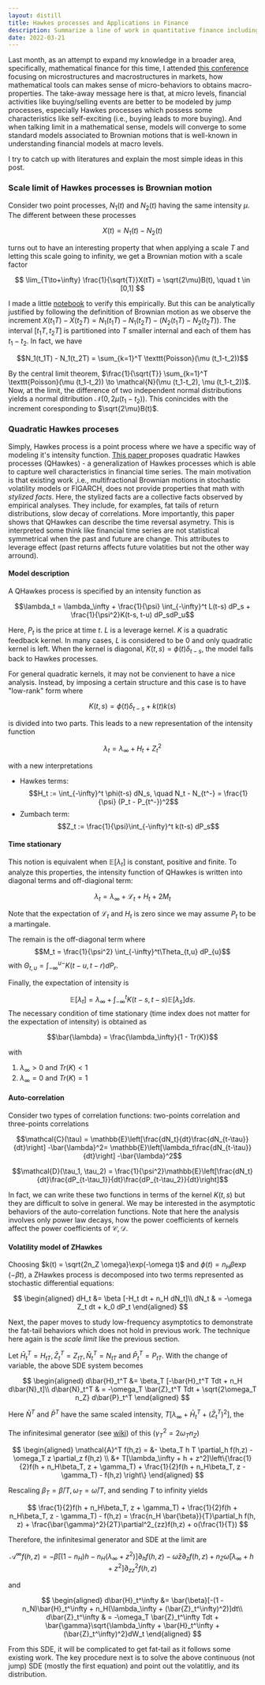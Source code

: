 ```yaml
---
layout: distill
title: Hawkes processes and Applications in Finance
description: Summarize a line of work in quantitative finance including scale limits of Hawkes processes and quadratic Hawkes processes
date: 2022-03-21
---
```


Last month, as an attempt to expand my knowledge in a broader area, specifically, mathematical finance for this time, I attended <a href="https://www.centre-cournot.org/conferences_en.html#conference27">this conference</a> focusing on microstructures and macrostructures in markets, how mathematical tools can makes sense of micro-behaviors to obtains macro-properties. The take-away message here is that, at micro levels, financial activities like buying/selling events are better to be modeled by jump processes, especially Hawkes processes which possess some characteristics like self-exciting (i.e., buying leads to more buying). And when talking limit in a mathematical sense, models will converge to some standard models associated to Brownian motions that is well-known in understanding financial models at macro levels.

I try to catch up with literatures and explain the most simple ideas in this post.

### Scale limit of Hawkes processes is Brownian motion

Consider two point processes, $N_1(t)$ and $N_2(t)$ having the same intensity $\mu$. The different between these processes

$$X(t) = N_1(t) -N_2(t)$$

turns out to have an interesting property that when applying a scale $T$ and letting this scale going to infinity, we get a Brownian motion with a scale factor

$$
\lim_{T\to+\infty} \frac{1}{\sqrt{T}}X(tT) = \sqrt{2\mu}B(t), \quad t \in [0,1]
$$

I made a little <a href="https://github.com/anh-tong/scale-limit-hawkes/blob/main/main.ipynb">notebook</a> to verify this empirically. But this can be analytically justified by following the definitition of Brownian motion as we observe the increment $X(t_1T) - X(t_2T)= N_1(t_1T) - N_1(t_2T) - (N_2(t_1T) -N_2(t_2T))$. The interval $[t_1T, t_2T]$ is partitioned into $T$ smaller internal and each of them has $t_1-t_2$. In fact, we have

$$N_1(t_1T) - N_1(t_2T) = \sum_{k=1}^T \texttt{Poisson}(\mu (t_1-t_2))$$

By the central limit theorem, $\frac{1}{\sqrt{T}} \sum_{k=1}^T \texttt{Poisson}(\mu (t_1-t_2)) \to \mathcal{N}(\mu (t_1-t_2), \mu (t_1-t_2))$. Now, at the limit, the difference of two independent normal distributions yields a normal ditribution $\mathcal{N}(0, 2\mu (t_1-t_2))$. This conincides with the increment coresponding to $\sqrt{2\mu}B(t)$. 

### Quadratic Hawkes proceses

Simply, Hawkes process is a point process where we have a specific way of modeling it's intensity function. <a href="https://arxiv.org/abs/1509.07710">This paper </a> proposes quadratic Hawkes processes (QHawkes) - a generalization of Hawkes processes which is able to capture well characteristics in financial time series. The main motivation is that existing work ,i.e., multifractional Brownian motions in stochastic volatility models or FIGARCH, does not provide properties that math with *stylized facts*. Here, the stylized facts are a collective facts observed by empirical analyses. They include, for examples, fat tails of return distributions, slow decay of correlations. More importantly, this paper shows that QHawkes can describe the time reversal asymetry. This is interpreted some think like financial time series are not statistical symmetrical when the past and future are change. This attributes to leverage effect (past returns affects future volatities but not the other way arround).

#### Model description

A QHawkes process is specified by an intensity function as

$$\lambda_t = \lambda_\infty + \frac{1}{\psi} \int_{-\infty}^t L(t-s) dP_s + \frac{1}{\psi^2}K(t-s, t-u) dP_sdP_u$$

Here, $P_t$ is the price at time $t$. $L$ is a leverage kernel. $K$ is a quadratic feedback kernel. In many cases, $L$ is considered to be $0$ and only quadratic kernel is left. When the kernel is diagonal, 
$K(t,s) = \phi(t)\delta_{t-s}$, the model falls back to Hawkes processes. 

For general quadratic kernels, it may not be convienent to have a nice analysis. Instead, by imposing a certain structure and this case is to have "low-rank" form where

$$K(t,s) = \phi(t)\delta_{t-s} + k(t)k(s)$$

is divided into two parts. This leads to a new representation of the intensity function

$$\lambda_t = \lambda_\infty + H_t + Z_t^2$$

with a new interpretations

+ Hawkes terms:
$$H_t := \int_{-\infty}^t \phi(t-s) dN_s, \quad N_t - N_{t^-} = \frac{1}{\psi} (P_t - P_{t^-})^2$$
+ Zumbach term:
$$Z_t := \frac{1}{\psi}\int_{-\infty}^t k(t-s) dP_s$$


#### Time stationary

This notion is equivalent when $\mathbb{E}[\lambda_t]$ is constant, positive and finite. To analyze this properties, the intensity function of QHawkes is written into diagonal terms and off-diagional term:

$$\lambda_t = \lambda_\infty + \mathcal{L}_t + H_t + 2M_t$$

Note that the expectation of $\mathcal{L}_t$ and $H_t$ is zero since we may assume $P_t$ to be a martingale. 

The remain is the off-diagonal term where $$M_t = \frac{1}{\psi^2} \int_{-\infty}^t\Theta_{t,u}  dP_{u}$$ with  $\Theta_{t, u} = \int_{-\infty}^{u-} K(t-u, t-r) dP_{r}$.

Finally, the expectation of intensity is

$$\mathbb{E}[\lambda_t] = \lambda_\infty + \int_{-\infty}^t K(t-s, t-s) \mathbb{E}[\lambda_s] ds.$$
The necessary condition of time stationary (time index does not matter for the expectation of intensity) is obtained as

$$\bar{\lambda} = \frac{\lambda_\infty}{1 - Tr(K)}$$

with 

1. $\lambda_\infty > 0$ and $Tr(K) < 1$
2. $\lambda_\infty = 0$ and $Tr(K) = 1$

#### Auto-correlation

Consider two types of correlation functions: two-points correlation and three-points correlations

$$\mathcal{C}(\tau) = \mathbb{E}\left[\frac{dN_t}{dt}\frac{dN_{t-\tau}}{dt}\right] -\bar{\lambda}^2= \mathbb{E}\left[\lambda_t\frac{dN_{t-\tau}}{dt}\right] -\bar{\lambda}^2$$

$$\mathcal{D}(\tau_1, \tau_2) = \frac{1}{\psi^2}\mathbb{E}\left[\frac{dN_t}{dt}\frac{dP_{t-\tau_1}}{dt}\frac{dP_{t-\tau_2}}{dt}\right]$$

In fact, we can write these two functions in terms of the kernel $K(t,s)$ but they are difficult to solve in general. We may be interested in the asymptotic behaviors of the auto-correlation functions. Note that here the analysis involves only power law decays, how the power coefficients of kernels affect the power coefficients of $\mathcal{C, D}$.

#### Volatility model of ZHawkes

Choosing $k(t) = \sqrt{2n_Z \omega}\exp(-\omega t)$ and $\phi(t)=n_H\beta\exp(-\beta t)$, a ZHawkes process is decomposed into two terms represented as stochastic differential equations:

$$
\begin{aligned}
dH_t &= \beta [-H_t dt + n_H dN_t]\\
dN_t & = -\omega Z_t dt + k_0 dP_t
\end{aligned}
$$

Next, the paper moves to study low-frequency asymptotics to demonstrate the fat-tail behaviors which does not hold in previous work. The technique here again is the *scale limit* like the previous section. 

Let $\bar{H}_t^T = H_{tT}, \bar{Z}_t^T = Z_{tT}, \bar{N}_t^T = N_{tT}$ and $\bar{P}_t^T = P_{tT}$. With the change of variable, the above SDE system becomes

$$
\begin{aligned}
d\bar{H}_t^T &= \beta_T [-\bar{H}_t^T Tdt + n_H d\bar{N}_t]\\
d\bar{N}_t^T & = -\omega_T \bar{Z}_t^T Tdt + \sqrt{2\omega_T n_Z} d\bar{P}_t^T
\end{aligned}
$$

Here $\bar{N}^T$ and $\bar{P}^T$ have the same scaled intensity, $T[\lambda_\infty + \bar{H}_t^T + (\bar{Z}_t^T)^2]$, the 

The infinitesimal generator (see <a href="https://en.wikipedia.org/wiki/Infinitesimal_generator_(stochastic_processes)">wiki</a>) of this ($\gamma_T^2 = 2\omega_T n_Z$)

$$
\begin{aligned}
\mathcal{A}^T f(h,z) = &- \beta_T h T \partial_h f(h,z) - \omega_T z \partial_z f(h,z) \\
&+ T[\lambda_\infty + h + z^2]\left\{\frac{1}{2}f(h + n_H\beta_T, z + \gamma_T) + \frac{1}{2}f(h + n_H\beta_T, z - \gamma_T) - f(h,z) \right\}
\end{aligned}
$$

Rescaling $\beta_T = \bar{\beta}/T, \omega_T=\bar{\omega}/T$, and sending $T$ to infinity yields

$$
\frac{1}{2}f(h + n_H\beta_T, z + \gamma_T) + \frac{1}{2}f(h + n_H\beta_T, z - \gamma_T) - f(h,z) = \frac{n_H \bar{\beta}}{T}\partial_h f(h, z) + \frac{\bar{\gamma}^2}{2T}\partial^2_{zz}f(h,z) + o(\frac{1}{T})
$$

Therefore, the infinitesimal generator and SDE at the limit are

$$
\mathcal{A}^\infty f(h, z) = -\bar{\beta}[(1 - n_H)h - n_H(\lambda_\infty + z^2)]\partial_h f(h, z) - \bar{\omega} z \partial_z f(h,z) + n_Z\bar{\omega}[\lambda_\infty + h + z^2]\partial^2_{zz} f(h, z)
$$

and

$$
\begin{aligned}
d\bar{H}_t^\infty &= \bar{\beta}[-(1 - n_N)\bar{H}_t^\infty + n_H(\lambda_\infty + (\bar{Z}_t^\infty)^2)]dt\\
d\bar{Z}_t^\infty & = -\omega_T \bar{Z}_t^\infty Tdt + \bar{\gamma}\sqrt{\lambda_\infty + \bar{H}_t^\infty + (\bar{Z}_t^\infty)^2}dW_t
\end{aligned}
$$

From this SDE, it will be complicated to get fat-tail as it follows some existing work. The key procedure next is to solve the above continuous (not jump) SDE (mostly the first equation) and point out the volatitliy, and its distribution. 


